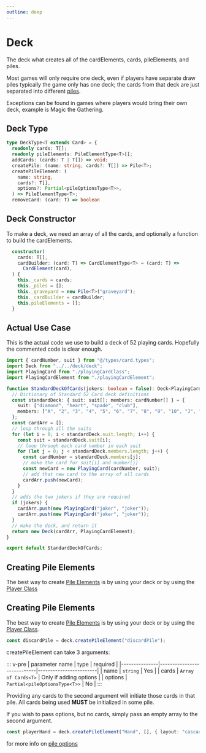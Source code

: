 ```yaml
---
outline: deep
---
```


# Deck

The deck what creates all of the cardElements, cards, pileElements, and piles.

Most games will only require one deck, even if players have separate draw piles typically the game only has one deck; the cards from that deck are just separated into different [piles](/piles).

Exceptions can be found in games where players would bring their own deck, example is Magic the Gathering.

## Deck Type

```typescript
type DeckType<T extends Card> = {
  readonly cards: T[];
  readonly pileElements: PileElementType<T>[];
  addCards: (cards: T | T[]) => void;
  createPile: (name: string, cards?: T[]) => Pile<T>;
  createPileElement: (
    name: string,
    cards?: T[],
    options?: Partial<pileOptionsType<T>>,
  ) => PileElementType<T>;
  removeCard: (card: T) => boolean

```

## Deck Constructor

To make a deck, we need an array of all the cards, and optionally a function to build the cardElements.

```typescript
  constructor(
    cards: T[],
    cardBuilder: (card: T) => CardElementType<T> = (card: T) =>
      CardElement(card),
  ) {
    this._cards = cards;
    this._piles = [];
    this._graveyard = new Pile<T>("graveyard");
    this._cardBuilder = cardBuilder;
    this.pileElements = [];
  }
```

## Actual Use Case

This is the actual code we use to build a deck of 52 playing cards. Hopefully the commented code is clear enough.

```typescript
import { cardNumber, suit } from "@/types/card.types";
import Deck from "../../deck/deck";
import PlayingCard from "./playingCardClass";
import PlayingCardElement from "./playingCardElement";

function StandardDeckOfCards(jokers: boolean = false): Deck<PlayingCard> {
  // Dictionary of Standard 52 Card deck definitions
  const standardDeck: { suit: suit[]; members: cardNumber[] } = {
    suit: ["diamond", "heart", "spade", "club"],
    members: ["A", "2", "3", "4", "5", "6", "7", "8", "9", "10", "J", "Q", "K"],
  };
  const cardArr = [];
  // loop through all the suits
  for (let i = 0; i < standardDeck.suit.length; i++) {
    const suit = standardDeck.suit[i];
    // loop through each card number in each suit
    for (let j = 0; j < standardDeck.members.length; j++) {
      const cardNumber = standardDeck.members[j];
      // make the card for suit[i] and number[j]
      const newCard = new PlayingCard(cardNumber, suit);
      // add that new card to the array of all cards
      cardArr.push(newCard);
    }
  }
  // adds the two jokers if they are required
  if (jokers) {
    cardArr.push(new PlayingCard("joker", "joker"));
    cardArr.push(new PlayingCard("joker", "joker"));
  }
  // make the deck, and return it
  return new Deck(cardArr, PlayingCardElement);
}

export default StandardDeckOfCards;
```

## Creating Pile Elements

The best way to create [Pile Elements](/pileElement) is by using your deck or by using the [Player Class](/playerClass)

## Creating Pile Elements

The best way to create [Pile Elements](/pileElement) is by using your deck or by using the [Player Class](/playerClass).

```typescript
const discardPile = deck.createPileElement("discardPile");
```

createPileElement can take 3 arguments:

::: v-pre
| parameter name | type | required |
|---------------|----------------------------|------------------------|
| name | `string` | Yes |
| cards | `Array of Cards<T>` | Only if adding options |
| options | `Partial<pileOptionsType<T>>` | No |
:::

Providing any cards to the second argument will initiate those cards in that pile. All cards being used **MUST** be initialized in some pile.

If you wish to pass options, but no cards, simply pass an empty array to the second argument.

```typescript
const playerHand = deck.createPileElement("Hand", [], { layout: "cascade" });
```

for more info on [pile options](/pile-options)
